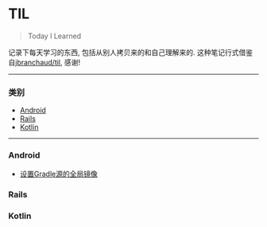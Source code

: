 # TIL

> Today I Learned

记录下每天学习的东西, 包括从别人拷贝来的和自己理解来的.
这种笔记行式借鉴自[jbranchaud/til](https://github.com/jbranchaud/til), 感谢!

---

### 类别

* [Android](#android)
* [Rails](#rails)
* [Kotlin](#kotlin)

---

### Android
- [设置Gradle源的全局镜像](android/gradle-global-mirror.md)

### Rails

### Kotlin


